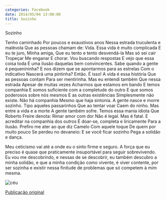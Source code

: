 ```yaml
---
categories: Facebook
date: 2014/05/04 13:00:00
title: Sozinho
---
```


Sozinho

Tenho caminhado
Por poucos e exaustivos anos
Nessa estrada truculenta e malévola
Que as pessoas chamam de:
Vida.
Essa vida é muito complicada
E eu te juro,
Minha amiga,
Que eu tento e tento desvendá-la
Mas só sei cair
Tropeçar
Me enganar
E chorar.
Vou buscando respostas
E vejo que essa coisa toda
É uma ilusão daquelas bem convincentes.
Sabe quando a gente é pequenininha?
E nos dizem que se apontarmos para as estrelas
Com o indicativo
Nascerá uma pintinha?
Então.
É isso!
A vida é essa história
Que as pessoas contam
Para ser mentirinha.
Mas eu entendi também
Que nessa estrada
Apesar de muitas vezes
Acharmos que estamos em bando
E temos companhia
E somos suficiente com a completude do outro
E que somos poderosos sobre nós mesmos
E as outras existências
Simplesmente não existe.
Não há companhia
Mesmo que haja sintonia.
A gente nasce e morre sozinho.
Tipo aqueles passarinhos
Que ao tentar voar
Caem do ninho.
Mas entre a vida e a morte
A gente também sofre.
Temos essa mania idiota
Que Roberto Freire denota:
Rimar amor com dor
Não é legal.
Mas é fatal.
E acreditar na companhia dos outros
É doar-se, completa e liricamente
Para a ilusão.
Prefiro me ater ao que diz Camelo
Com aquele toque
De quem por muito pouco
Se perdeu no devaneio:
E se você ficar sozinho
Pega a solidão e dança.

Meu ceticismo vai até a onde eu o sinto firme e seguro. A força que eu preciso é quase que praticamente insuportável para seguir sobrevivendo. Eu vou me descobrindo, e nessas de se descobrir, eu também descubro a minha solidão, e que a minha condição como vivente, é viver contente, por ser sozinha e existir nessa finitude de problemas que só competem à mim mesma.

![céu][1]

[Publicação original](https://www.facebook.com/photo.php?fbid=1419464758323888&set=a.1418042228466141.1073741828.1418031755133855)

[1]: ../../img/10277453_1419464758323888_4369095985947505252_n.png
